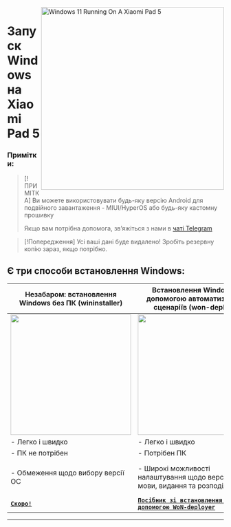 <img align="right" src="https://raw.githubusercontent.com/erdilS/Port-Windows-11-Xiaomi-Pad-5/main/nabu.png" width="425" alt="Windows 11 Running On A Xiaomi Pad 5">

# Запуск Windows на Xiaomi Pad 5

### Примітки:
> [!ПРИМІТКА]
> Ви можете використовувати будь-яку версію Android для подвійного завантаження - MIUI/HyperOS або будь-яку кастомну прошивку
>
> Якщо вам потрібна допомога, зв’яжіться з нами в [чаті Telegram](https://t.me/nabuwoa)


> [!Попередження]
> Усі ваші дані буде видалено! Зробіть резервну копію зараз, якщо потрібно.
>

## Є три способи встановлення Windows:
| **Незабаром: встановлення Windows без ПК (wininstaller)**                                                                        | **Встановлення Windows за допомогою автоматизованих сценаріїв (won-deployer)**                                                 | **Встановлення Windows вручну самостійно**                                                                          |
|----------------------------------------------------------------------------------------------------------------|----------------------------------------------------------------------------------------------------------------|----------------------------------------------------------------------------------------------------------------|
| <a href="nopc-en.md"><img src="Link" width="280"></a> | <a href="won-deployer-install-en.md"><img src="Посилання" width="280"></a> | <a href="1-partition-en.md"><img src="Link" width="200"></a> |
| - Легко і швидко | - Легко і швидко | - Важче і довше |
| - ПК не потрібен | - Потрібен ПК | - Потрібен ПК |
| - Обмеження щодо вибору версії ОС | - Широкі можливості налаштування щодо версії ОС, мови, видання та розподілу пам’яті | - Широкі можливості налаштування щодо версії ОС, мови, видання та розподілу пам’яті |
| [**`Скоро!`**](selection.md) | [**```Посібник зі встановлення за допомогою WoN-deployer```**](won-deployer-install-en.md) | [**`Інструкція`**](1-partition-en.md) |

---
